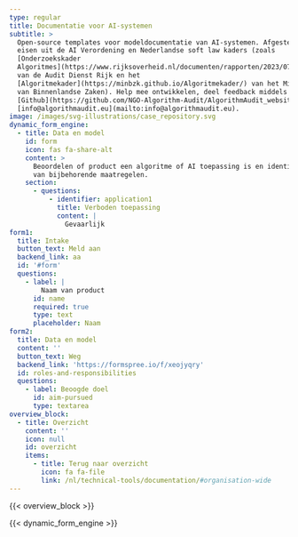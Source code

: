 ```yaml
---
type: regular
title: Documentatie voor AI-systemen
subtitle: >
  Open-source templates voor modeldocumentatie van AI-systemen. Afgestemd op de
  eisen uit de AI Verordening en Nederlandse soft law kaders (zoals
  [Onderzoekskader
  Algoritmes](https://www.rijksoverheid.nl/documenten/rapporten/2023/07/11/onderzoekskader-algoritmes-adr-2023#:~:text=De%20Auditdienst%20Rijk%20heeft%20een,risico's%20beheerst%20\(kunnen\)%20worden.)
  van de Audit Dienst Rijk en het
  [Algoritmekader](https://minbzk.github.io/Algoritmekader/) van het Ministerie
  van Binnenlandse Zaken). Help mee ontwikkelen, deel feedback middels
  [Github](https://github.com/NGO-Algorithm-Audit/AlgorithmAudit_website) of via
  [info@algorithmaudit.eu](mailto:info@algorithmaudit.eu).
image: /images/svg-illustrations/case_repository.svg
dynamic_form_engine:
  - title: Data en model
    id: form
    icon: fas fa-share-alt
    content: >
      Beoordelen of product een algoritme of AI toepassing is en identificeren
      van bijbehorende maatregelen.
    section:
      - questions:
          - identifier: application1
            title: Verboden toepassing
            content: |
              Gevaarlijk
form1:
  title: Intake
  button_text: Meld aan
  backend_link: aa
  id: '#form'
  questions:
    - label: |
        Naam van product
      id: name
      required: true
      type: text
      placeholder: Naam
form2:
  title: Data en model
  content: ''
  button_text: Weg
  backend_link: 'https://formspree.io/f/xeojyqry'
  id: roles-and-responsibilities
  questions:
    - label: Beoogde doel
      id: aim-pursued
      type: textarea
overview_block:
  - title: Overzicht
    content: ''
    icon: null
    id: overzicht
    items:
      - title: Terug naar overzicht
        icon: fa fa-file
        link: /nl/technical-tools/documentation/#organisation-wide
---
```


{{< overview_block >}}

{{< dynamic_form_engine >}}
